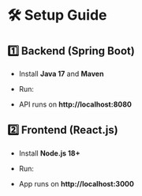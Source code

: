 # 🛠️ Setup Guide

## 1️⃣ Backend (Spring Boot)
- Install **Java 17** and **Maven**
- Run:

- API runs on **http://localhost:8080**

## 2️⃣ Frontend (React.js)
- Install **Node.js 18+**
- Run:

- App runs on **http://localhost:3000**
